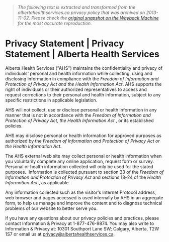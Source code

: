 > *The following text is extracted and transformed from the albertahealthservices.ca privacy policy that was archived on 2013-11-02. Please check the [original snapshot on the Wayback Machine](https://web.archive.org/web/20131102120306id_/http%3A//www.albertahealthservices.ca/121.asp) for the most accurate reproduction.*

# Privacy Statement | Privacy Statement | Alberta Health Services

Alberta Health Services ("AHS") maintains the confidentiality and privacy of individuals' personal and health information while collecting, using and disclosing information in compliance with the _Freedom of Information and Protection of Privacy Act and the Health Information Act_. AHS supports the right of individuals or their authorized representatives to access and request corrections to their personal and health information, subject to any specific restrictions in applicable legislation.

AHS will not collect, use or disclose personal or health information in any manner that is not in accordance with the _Freedom of Information and Protection of Privacy Act, the Health Information Act_ , or its established policies. 

AHS may disclose personal or health information for approved purposes as authorized by the _Freedom of Information and Protection of Privacy Act or the Health Information Act_. 

The AHS external web site may collect personal or health information when you voluntarily complete any online application, request form or survey. Personal or health information collected will only be used for the stated purposes.  Information is collected pursuant to section 33 of the _Freedom of Information and Protection of Privacy Act_ and sections 18–24 of the _Health Information Act_ , as applicable.

Any information collected such as the visitor's Internet Protocol address, web browser and pages accessed is used internally by AHS in an aggregate form, to help us manage and improve the content and to diagnose technical problems of our website to better serve you.

If you have any questions about our privacy policies and practices, please contact Information & Privacy at 1-877-476-9874. You may also write to Information & Privacy at: 10301 Southport Lane SW; Calgary, Alberta, T2W 1S7 or email us at [privacy@albertahealthservices.ca](mailto:privacy@albertahealthservices.ca).
